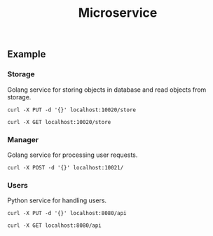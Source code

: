 <h1 align="center">
    Microservice
</h1>

<br />

## Example

### Storage

Golang service for storing objects in database and read objects from storage.

```shell
curl -X PUT -d '{}' localhost:10020/store
```

```shell
curl -X GET localhost:10020/store
```

### Manager

Golang service for processing user requests.

```shell
curl -X POST -d '{}' localhost:10021/
```

### Users

Python service for handling users.

```shell
curl -X PUT -d '{}' localhost:8080/api
```

```shell
curl -X GET localhost:8080/api
```